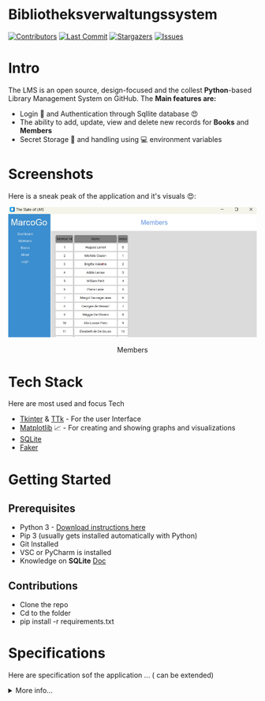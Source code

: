 # Bibliotheksverwaltungssystem
[![Contributors][contributors-shield]][contributors-url]
[![Last Commit][last-commit-shield]][last-commit-url] 
[![Stargazers][stars-shield]][stars-url]
[![Issues][issues-shield]][issues-url]
 

# Intro
The LMS is an open source, design-focused and the collest **Python**-based Library Management System on GitHub. The **Main features are:**
-  Login 🔑 and Authentication through Sqllite database 😍
-  The ability to add, update, view and delete new records for  __Books__ and __Members__
- Secret Storage 👮 and handling using 💻 environment variables

# Screenshots
Here is a sneak peak of the application and it's visuals 😍:
 <p>
    <img src="src/assets/members_page.jpg" alt="Login Screen" />
     <br />
     <p align="center">Members </p>
 </p>

# Tech Stack
Here  are most used and focus Tech 
- [Tkinter](https://docs.python.org/3/library/tk.html/) & [TTk](https://docs.python.org/3/library/tkinter.ttk.html) - For the user Interface
- [Matplotlib](https://matplotlib.org/) 📈 - For creating and showing graphs and visualizations
- [SQLite](https://www.sqlite.org/docs.html)
- [Faker](https://faker.readthedocs.io/en/master/)

# Getting Started
## Prerequisites
- Python 3 - [Download instructions here](https://www.python.org/downloads/)
- Pip 3 (usually gets installed automatically with Python)
- Git Installed
- VSC or PyCharm is installed
- Knowledge on **SQLite** [Doc](https://www.sqlite.org/docs.html)
## Contributions
- Clone the repo
- Cd to the folder
- pip install -r requirements.txt


# Specifications
Here are specification sof the application ... ( can be extended)
<details>
    <summary>More info...</summary>
 
    1. Klasse Book:
        ◦ Attribute:
            ▪ title: Der Titel des Buches.
            ▪ author: Der Autor des Buches.
            ▪ isbn: Die ISBN-Nummer des Buches (eindeutige Kennung).
            ▪ available: Ein Boolean, der angibt, ob das Buch verfügbar ist oder ausgeliehen wurde.
        ◦ Methoden:
            ▪ __str__(): Gibt eine string-basierte Beschreibung des Buches zurück.
    2. Klasse Member:
        ◦ Attribute:
            ▪ name: Der Name des Mitglieds.
            ▪ member_id: Eine eindeutige Mitglieds-ID.
            ▪ borrowed_books: Eine Liste der Bücher, die das Mitglied ausgeliehen hat.
        ◦ Methoden:
            ▪ borrow_book(book): Ermöglicht einem Mitglied, ein Buch auszuleihen, sofern es verfügbar ist.
            ▪ return_book(book): Ermöglicht einem Mitglied, ein Buch zurückzugeben.
            ▪ __str__(): Gibt eine string-basierte Beschreibung des Mitglieds und der ausgeliehenen Bücher zurück.
    3. Klasse Library:
        ◦ Attribute:
            ▪ books: Eine Liste von Büchern, die die Bibliothek besitzt.
            ▪ members: Eine Liste der registrierten Mitglieder.
        ◦ Methoden:
            ▪ add_book(book): Fügt der Bibliothek ein Buch hinzu.
            ▪ remove_book(book): Entfernt ein Buch aus der Bibliothek.
            ▪ register_member(member): Registriert ein neues Mitglied in der Bibliothek.
            ▪ find_book_by_isbn(isbn): Findet ein Buch anhand seiner ISBN-Nummer.
            ▪ list_available_books(): Listet alle verfügbaren Bücher auf.
            ▪ list_borrowed_books(): Listet alle ausgeliehenen Bücher auf.
    4. Erweiterungsmöglichkeiten:
        ◦ Erstelle eine Benutzeroberfläche für das System (kann auch textbasiert sein).
        ◦ Implementiere eine Methode, um Bücher nach Autor oder Titel zu durchsuchen.
        ◦ Füge eine Klasse Librarian hinzu, die administrative Funktionen wie das Hinzufügen oder Entfernen von Büchern ausführt.
        ◦ Implementiere eine Funktion, die die Anzahl der Tage berechnet, die ein Buch ausgeliehen wurde, und möglicherweise eine Gebühr für verspätete Rückgaben berechnet.
</details>

[contributors-shield]: https://img.shields.io/github/contributors/marco0237/Bibliotheksverwaltungssystem.svg?style=for-the-badge
[contributors-url]: https://github.com/marco0237/Bibliotheksverwaltungssystem/graphs/contributors
[last-commit-shield]: https://img.shields.io/github/last-commit/marco0237/Bibliotheksverwaltungssystem?style=for-the-badge 
[last-commit-url]: https://github.com/Just-Moh-it/Bibliotheksverwaltungssystem/commit/main
[stars-shield]: https://img.shields.io/github/stars/marco0237/Bibliotheksverwaltungssystem.svg?style=for-the-badge 
[stars-url]: https://github.com/marco0237/Bibliotheksverwaltungssystem/stargazers
[issues-shield]: https://img.shields.io/github/issues/marco0237/Bibliotheksverwaltungssystem.svg?style=for-the-badge 
[issues-url]: https://github.com/marco0237/Bibliotheksverwaltungssystem/issues